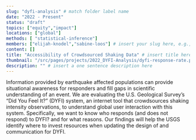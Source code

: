 ```yaml
---
slug: "dyfi-analysis" # match folder label name
date: "2022 - Present"
status: "draft"
topics: ["equity","impact"]
locations: ["global"]
methods: [ "statistical-inference"]
members: ["elijah-knodel","sabine-loos"] # insert your slug here, e.g., "sabine-loos"
content: []
title: "Accessibility of Crowdsourced Shaking Data" # insert title here
thumbnail: "/src/pages/projects/2022_DYFI-Analysis/dyfi-response-rate.png"
description: "" # insert a one sentence description here
---
```


Information provided by earthquake affected populations can provide situational awareness for responders and fill gaps in scientific understanding of an event. We are evaluating the U.S. Geological Survey’s “Did You Feel It?” (DYFI) system, an internet tool that crowdsources shaking intensity observations, to understand global user interaction with this system. Specifically, we want to know who responds (and does not respond) to DYFI? and for what reasons. Our findings will help the USGS identify where to invest resources when updating the design of and communication for DYFI.